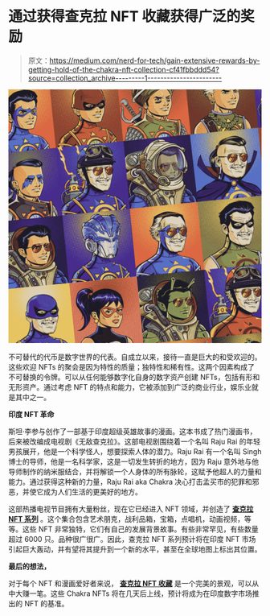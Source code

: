 # 通过获得查克拉 NFT 收藏获得广泛的奖励

> 原文：<https://medium.com/nerd-for-tech/gain-extensive-rewards-by-getting-hold-of-the-chakra-nft-collection-cf41fbbddd54?source=collection_archive---------1----------------------->

![](img/5f6b6aa7456275b1d03a8503032a1a75.png)

不可替代的代币是数字世界的代表。自成立以来，接待一直是巨大的和受欢迎的。这些欢迎 NFTs 的聚会是因为特性的质量；独特性和稀有性。这两个因素构成了不可替换的令牌。可以从任何能够数字化自身的数字资产创建 NFTs，包括有形和无形资产。通过考虑 NFT 的特点和能力，它被添加到广泛的商业行业，娱乐业就是其中之一。

**印度 NFT 革命**

斯坦·李参与创作了一部基于印度超级英雄故事的漫画。这本书成了热门漫画书，后来被改编成电视剧《无敌查克拉》。这部电视剧围绕着一个名叫 Raju Rai 的年轻男孩展开，他是一个科学怪人，想要探索人体的潜力。Raju Rai 有一个名叫 Singh 博士的导师，他是一名科学家，这是一切发生转折的地方，因为 Raju 意外地与他导师制作的纳米服结合，并将解锁一个人身体的所有脉轮，这赋予他超人的力量和能力。通过获得这种新的力量，Raju Rai aka Chakra 决心打击孟买市的犯罪和邪恶，并使它成为人们生活的更美好的地方。

这部热播电视节目拥有大量粉丝，现在它已经进入 NFT 领域，并创造了 [**查克拉 NFT 系列**](https://www.beyondlife.club/index.php?fsz=Behindwoods) 。这个集合包含艺术朋克，战利品箱，宝箱，点唱机，动画视频，等等。这些 NFT 非常独特，它们有自己的发展背景故事。有些非常罕见，有些数量超过 6000 只。品种很广很广。因此，查克拉 NFT 系列预计将在印度 NFT 市场引起巨大轰动，并有望将其提升到一个新的水平，甚至在全球地图上标出其位置。

**最后的想法，**

对于每个 NFT 和漫画爱好者来说， [**查克拉 NFT 收藏**](https://www.beyondlife.club/index.php?fsz=Behindwoods) 是一个完美的景观，可以从中大赚一笔。这些 Chakra NFTs 将在几天后上线，预计将成为在印度数字市场推出的 NFT 的基准。